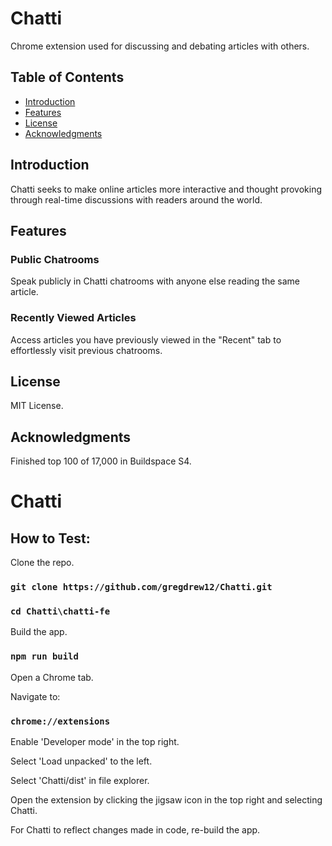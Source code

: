 # Chatti

Chrome extension used for discussing and debating articles with others.

## Table of Contents

- [Introduction](#introduction)
- [Features](#features)
- [License](#license)
- [Acknowledgments](#acknowledgments)

## Introduction

Chatti seeks to make online articles more interactive and thought provoking through real-time discussions with readers around the world.

## Features

### Public Chatrooms

Speak publicly in Chatti chatrooms with anyone else reading the same article.

### Recently Viewed Articles

Access articles you have previously viewed in the "Recent" tab to effortlessly visit previous chatrooms.

## License

MIT License.

## Acknowledgments

Finished top 100 of 17,000 in Buildspace S4.

















# Chatti

## How to Test:

Clone the repo.

### `git clone https://github.com/gregdrew12/Chatti.git`
### `cd Chatti\chatti-fe`

Build the app.

### `npm run build`

Open a Chrome tab.

Navigate to:

### `chrome://extensions`

Enable 'Developer mode' in the top right.

Select 'Load unpacked' to the left.

Select 'Chatti/dist' in file explorer.

Open the extension by clicking the jigsaw icon in the top right and selecting Chatti.

For Chatti to reflect changes made in code, re-build the app.
